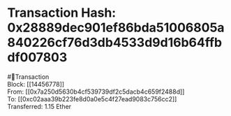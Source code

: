 
Transaction Hash: 0x28889dec901ef86bda51006805a840226cf76d3db4533d9d16b64ffbdf007803
====================================================================================
  
#💸Transaction  
Block: [[14456778]]  
From: [[0x7a250d5630b4cf539739df2c5dacb4c659f2488d]]  
To: [[0xc02aaa39b223fe8d0a0e5c4f27ead9083c756cc2]]  
Transferred: 1.15 Ether